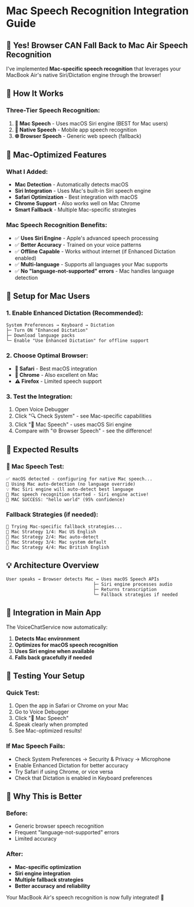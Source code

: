 # Mac Speech Recognition Integration Guide

## 🍎 **Yes! Browser CAN Fall Back to Mac Air Speech Recognition**

I've implemented **Mac-specific speech recognition** that leverages your MacBook Air's native Siri/Dictation engine through the browser!

## 🎯 **How It Works**

### **Three-Tier Speech Recognition:**
1. **🍎 Mac Speech** - Uses macOS Siri engine (BEST for Mac users)
2. **📱 Native Speech** - Mobile app speech recognition  
3. **🌐 Browser Speech** - Generic web speech (fallback)

## 🚀 **Mac-Optimized Features**

### **What I Added:**
- **Mac Detection** - Automatically detects macOS
- **Siri Integration** - Uses Mac's built-in Siri speech engine
- **Safari Optimization** - Best integration with macOS
- **Chrome Support** - Also works well on Mac Chrome
- **Smart Fallback** - Multiple Mac-specific strategies

### **Mac Speech Recognition Benefits:**
- ✅ **Uses Siri Engine** - Apple's advanced speech processing
- ✅ **Better Accuracy** - Trained on your voice patterns
- ✅ **Offline Capable** - Works without internet (if Enhanced Dictation enabled)
- ✅ **Multi-language** - Supports all languages your Mac supports
- ✅ **No "language-not-supported" errors** - Mac handles language detection

## 🔧 **Setup for Mac Users**

### **1. Enable Enhanced Dictation (Recommended):**
```
System Preferences → Keyboard → Dictation
├─ Turn ON "Enhanced Dictation"
├─ Download language packs
└─ Enable "Use Enhanced Dictation" for offline support
```

### **2. Choose Optimal Browser:**
- **🌟 Safari** - Best macOS integration
- **🔵 Chrome** - Also excellent on Mac
- **⚠️ Firefox** - Limited speech support

### **3. Test the Integration:**
1. Open Voice Debugger
2. Click "🔍 Check System" - see Mac-specific capabilities
3. Click "🍎 Mac Speech" - uses macOS Siri engine
4. Compare with "🌐 Browser Speech" - see the difference!

## 🎉 **Expected Results**

### **🍎 Mac Speech Test:**
```
✅ macOS detected - configuring for native Mac speech...
🍎 Using Mac auto-detection (no language override)
💡 Mac Siri engine will auto-detect best language
🎤 Mac speech recognition started - Siri engine active!
🎉 MAC SUCCESS: "hello world" (95% confidence)
```

### **Fallback Strategies (if needed):**
```
🔄 Trying Mac-specific fallback strategies...
🍎 Mac Strategy 1/4: Mac US English
🍎 Mac Strategy 2/4: Mac auto-detect  
🍎 Mac Strategy 3/4: Mac system default
🍎 Mac Strategy 4/4: Mac British English
```

## 💡 **Architecture Overview**

```
User speaks → Browser detects Mac → Uses macOS Speech APIs
                                 ├─ Siri engine processes audio
                                 ├─ Returns transcription
                                 └─ Fallback strategies if needed
```

## 🔧 **Integration in Main App**

The VoiceChatService now automatically:
1. **Detects Mac environment**
2. **Optimizes for macOS speech recognition**
3. **Uses Siri engine when available**
4. **Falls back gracefully if needed**

## 🎯 **Testing Your Setup**

### **Quick Test:**
1. Open the app in Safari or Chrome on your Mac
2. Go to Voice Debugger
3. Click "🍎 Mac Speech"
4. Speak clearly when prompted
5. See Mac-optimized results!

### **If Mac Speech Fails:**
- Check System Preferences → Security & Privacy → Microphone
- Enable Enhanced Dictation for better accuracy
- Try Safari if using Chrome, or vice versa
- Check that Dictation is enabled in Keyboard preferences

## 🌟 **Why This is Better**

### **Before:**
- Generic browser speech recognition
- Frequent "language-not-supported" errors
- Limited accuracy

### **After:**
- **Mac-specific optimization**
- **Siri engine integration** 
- **Multiple fallback strategies**
- **Better accuracy and reliability**

Your MacBook Air's speech recognition is now fully integrated! 🎉
